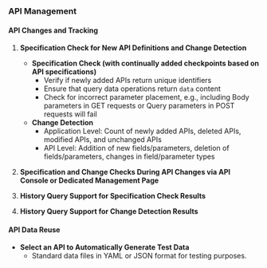 ### API Management

#### API Changes and Tracking

1. **Specification Check for New API Definitions and Change Detection**
    - **Specification Check (with continually added checkpoints based on API specifications)**
        - Verify if newly added APIs return unique identifiers
        - Ensure that query data operations return `data` content
        - Check for incorrect parameter placement, e.g., including Body parameters in GET requests or Query parameters in POST requests will fail
    - **Change Detection**
        - Application Level: Count of newly added APIs, deleted APIs, modified APIs, and unchanged APIs
        - API Level: Addition of new fields/parameters, deletion of fields/parameters, changes in field/parameter types

2. **Specification and Change Checks During API Changes via API Console or Dedicated Management Page**

3. **History Query Support for Specification Check Results**

4. **History Query Support for Change Detection Results**

#### API Data Reuse

- **Select an API to Automatically Generate Test Data**
    - Standard data files in YAML or JSON format for testing purposes.